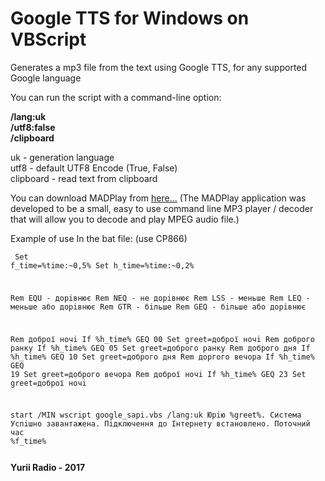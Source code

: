 <h1>Google TTS for Windows on VBScript</h1>

Generates a mp3 file from the text using Google TTS, for any supported Google language

You can run the script with a command-line option:

<b>/lang:uk</b>
<br />
<b>/utf8:false</b>
<br />
<b>/clipboard</b>

uk - generation language
<br />
utf8 - default UTF8 Encode (True, False)
<br />
clipboard - read text from clipboard

You can download MADPlay from <a href="http://www.softpedia.com/get/Multimedia/Audio/Other-AUDIO-Tools/?utm_source=spd&utm_campaign=postdl_redir">here...</a>
(The MADPlay application was developed to be a small, easy to use command line MP3 player / decoder that will allow you to decode and play MPEG audio file.)

Example of use In the bat file: (use CP866)
<code><pre>
Set f_time=%time:~0,5%
Set h_time=%time:~0,2%

Rem EQU - дорiвнює
Rem NEQ - не дорiвнює
Rem LSS - меньше
Rem LEQ - меньше або дорiвнює
Rem GTR - бiльше
Rem GEQ - бiльше або дорiвнює

Rem доброї ночi
If %h_time% GEQ 00 Set greet=доброї ночi
Rem доброго ранку
If %h_time% GEQ 05 Set greet=доброго ранку
Rem доброго дня
If %h_time% GEQ 10 Set greet=доброго дня
Rem доргого вечора
If %h_time% GEQ 19 Set greet=доброго вечора
Rem доброї ночi
If %h_time% GEQ 23 Set greet=доброї ночi

start /MIN wscript google_sapi.vbs /lang:uk Юрiю %greet%. Система Успiшно завантажена. Пiдключення до Iнтернету встановлено. Поточний час %f_time%
</pre></code>

<b>Yurii Radio - 2017</b>
